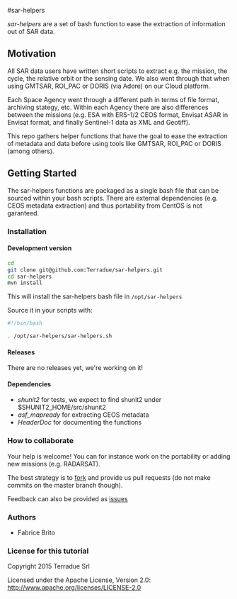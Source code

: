 #sar-helpers

*sar-helpers* are a set of bash function to ease the extraction of information out of SAR data.

## Motivation

All SAR data users have written short scripts to extract e.g. the mission, the cycle, the relative orbit or the sensing date.
We also went through that when using GMTSAR, ROI_PAC or DORIS (via Adore) on our Cloud platform. 

Each Space Agency went through a different path in terms of file format, archiving stategy, etc. Within each Agency there are also differences between the missions (e.g. ESA with ERS-1/2 CEOS format, Envisat ASAR in Envisat format, and finally Sentinel-1 data as XML and Geotiff).

This repo gathers helper functions that have the goal to ease the extraction of metadata and data before using tools like GMTSAR, ROI_PAC or DORIS (among others).

## Getting Started 

The sar-helpers functions are packaged as a single bash file that can be sourced within your bash scripts.
There are external dependencies (e.g. CEOS metadata extraction) and thus portability from CentOS is not garanteed. 

### Installation

#### Development version

```bash
cd
git clone git@github.com:Terradue/sar-helpers.git
cd sar-helpers
mvn install
```

This will install the sar-helpers bash file in `/opt/sar-helpers`

Source it in your scripts with:

```bash
#!/bin/bash

. /opt/sar-helpers/sar-helpers.sh
```

#### Releases

There are no releases yet, we're working on it!

#### Dependencies

* *shunit2* for tests, we expect to find shunit2 under $SHUNIT2_HOME/src/shunit2
* *asf_mapready* for extracting CEOS metadata
* *HeaderDoc* for documenting the functions

### How to collaborate

Your help is welcome! You can for instance work on the portability or adding new missions (e.g. RADARSAT).

The best strategy is to [fork](https://github.com/Terradue/sar-helpers/fork) and provide us pull requests (do not make commits on the master branch though).

Feedback can also be provided as [issues](https://github.com/Terradue/sar-helpers/issues/new)

### Authors

* Fabrice Brito

### License for this tutorial

Copyright 2015 Terradue Srl

Licensed under the Apache License, Version 2.0: http://www.apache.org/licenses/LICENSE-2.0

